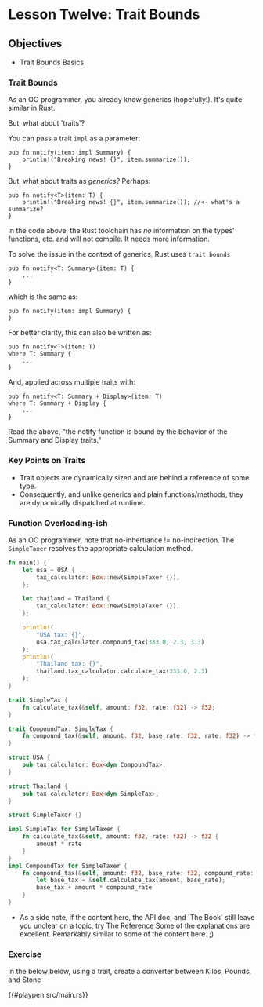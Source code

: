 # Lesson Twelve:  Trait Bounds 

## Objectives 
- Trait Bounds Basics

### Trait Bounds

As an OO programmer, you already know generics (hopefully!).  It's quite similar in Rust. 


But, what about 'traits'?

You can pass a trait `impl` as a parameter:

```rust, no_run
pub fn notify(item: impl Summary) {
    println!("Breaking news! {}", item.summarize());
}
```

But, what about traits as *generics*?  Perhaps:


```rust, no_run
pub fn notify<T>(item: T) {
    println!("Breaking news! {}", item.summarize()); //<- what's a summarize?
}
```

In the code above, the Rust toolchain has *no* information on the types' functions, etc. and will not compile. It needs more information. 


To solve the issue in the context of generics, Rust uses `trait bounds` 

```rust, no_run
pub fn notify<T: Summary>(item: T) {
    ...
}
```

which is the same as:
```rust, no_run
pub fn notify(item: impl Summary) {
}
```

For better clarity, this can also be written as:

```rust, no_run
pub fn notify<T>(item: T) 
where T: Summary {
    ...
}
```

And, applied across multiple traits with:

```rust,no_run
pub fn notify<T: Summary + Display>(item: T) 
where T: Summary + Display {
    ...
}
```

Read the above, "the notify function is bound by the behavior of the Summary and Display traits."

### Key Points on Traits
* Trait objects are dynamically sized and are behind a reference of some type.  
* Consequently, and unlike generics and plain functions/methods, they are dynamically dispatched at runtime. 

### Function Overloading-ish

As an OO programmer, note that no-inhertiance != no-indirection.  The ```SimpleTaxer``` resolves the appropriate calculation method.

```rust
fn main() {
    let usa = USA {
        tax_calculator: Box::new(SimpleTaxer {}),
    };

    let thailand = Thailand {
        tax_calculator: Box::new(SimpleTaxer {}),
    };

    println!(
        "USA tax: {}",
        usa.tax_calculator.compound_tax(333.0, 2.3, 3.3)
    );
    println!(
        "Thailand tax: {}",
        thailand.tax_calculator.calculate_tax(333.0, 2.3)
    );
}

trait SimpleTax {
    fn calculate_tax(&self, amount: f32, rate: f32) -> f32;
}

trait CompoundTax: SimpleTax {
    fn compound_tax(&self, amount: f32, base_rate: f32, rate: f32) -> f32;
}

struct USA {
    pub tax_calculator: Box<dyn CompoundTax>,
}

struct Thailand {
    pub tax_calculator: Box<dyn SimpleTax>,
}

struct SimpleTaxer {}

impl SimpleTax for SimpleTaxer {
    fn calculate_tax(&self, amount: f32, rate: f32) -> f32 {
        amount * rate
    }
}
impl CompoundTax for SimpleTaxer {
    fn compound_tax(&self, amount: f32, base_rate: f32, compound_rate: f32) -> f32 {
        let base_tax = &self.calculate_tax(amount, base_rate);
        base_tax + amount * compound_rate
    }
}
```

* As a side note, if the content here, the API doc, and 'The Book' still leave you unclear on a topic,
try [The Reference](https://doc.rust-lang.org/stable/reference/) Some of the explanations are excellent.  Remarkably
similar to some of the content here.  ;)


### Exercise

In the below below, using a trait, create a converter between Kilos, Pounds, and Stone

{{#playpen src/main.rs}}


